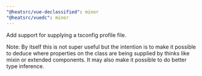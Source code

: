 ```yaml
---
"@heatsrc/vue-declassified": minor
"@heatsrc/vuedc": minor
---
```


Add support for supplying a tsconfig profile file.

Note: By itself this is not super useful but the intention is to make it possible to deduce where properties on the class are being supplied by thinks like mixin or extended components. It may also make it possible to do better type inference.

